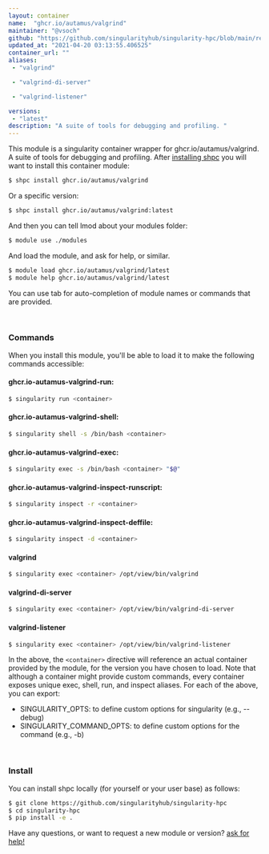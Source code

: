 ```yaml
---
layout: container
name:  "ghcr.io/autamus/valgrind"
maintainer: "@vsoch"
github: "https://github.com/singularityhub/singularity-hpc/blob/main/registry/ghcr.io/autamus/valgrind/container.yaml"
updated_at: "2021-04-20 03:13:55.406525"
container_url: ""
aliases:
 - "valgrind"

 - "valgrind-di-server"

 - "valgrind-listener"

versions:
 - "latest"
description: "A suite of tools for debugging and profiling. "
---
```


This module is a singularity container wrapper for ghcr.io/autamus/valgrind.
A suite of tools for debugging and profiling. 
After [installing shpc](#install) you will want to install this container module:

```bash
$ shpc install ghcr.io/autamus/valgrind
```

Or a specific version:

```bash
$ shpc install ghcr.io/autamus/valgrind:latest
```

And then you can tell lmod about your modules folder:

```bash
$ module use ./modules
```

And load the module, and ask for help, or similar.

```bash
$ module load ghcr.io/autamus/valgrind/latest
$ module help ghcr.io/autamus/valgrind/latest
```

You can use tab for auto-completion of module names or commands that are provided.

<br>

### Commands

When you install this module, you'll be able to load it to make the following commands accessible:

#### ghcr.io-autamus-valgrind-run:

```bash
$ singularity run <container>
```

#### ghcr.io-autamus-valgrind-shell:

```bash
$ singularity shell -s /bin/bash <container>
```

#### ghcr.io-autamus-valgrind-exec:

```bash
$ singularity exec -s /bin/bash <container> "$@"
```

#### ghcr.io-autamus-valgrind-inspect-runscript:

```bash
$ singularity inspect -r <container>
```

#### ghcr.io-autamus-valgrind-inspect-deffile:

```bash
$ singularity inspect -d <container>
```


#### valgrind
       
```bash
$ singularity exec <container> /opt/view/bin/valgrind
```


#### valgrind-di-server
       
```bash
$ singularity exec <container> /opt/view/bin/valgrind-di-server
```


#### valgrind-listener
       
```bash
$ singularity exec <container> /opt/view/bin/valgrind-listener
```



In the above, the `<container>` directive will reference an actual container provided
by the module, for the version you have chosen to load. Note that although a container
might provide custom commands, every container exposes unique exec, shell, run, and
inspect aliases. For each of the above, you can export:

 - SINGULARITY_OPTS: to define custom options for singularity (e.g., --debug)
 - SINGULARITY_COMMAND_OPTS: to define custom options for the command (e.g., -b)

<br>
  
### Install

You can install shpc locally (for yourself or your user base) as follows:

```bash
$ git clone https://github.com/singularityhub/singularity-hpc
$ cd singularity-hpc
$ pip install -e .
```

Have any questions, or want to request a new module or version? [ask for help!](https://github.com/singularityhub/singularity-hpc/issues)